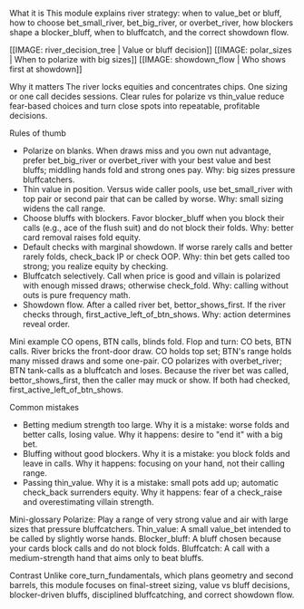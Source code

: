 
What it is
This module explains river strategy: when to value_bet or bluff, how to choose bet_small_river, bet_big_river, or overbet_river, how blockers shape a blocker_bluff, when to bluffcatch, and the correct showdown flow.

[[IMAGE: river_decision_tree | Value or bluff decision]]
[[IMAGE: polar_sizes | When to polarize with big sizes]]
[[IMAGE: showdown_flow | Who shows first at showdown]]

Why it matters
The river locks equities and concentrates chips. One sizing or one call decides sessions. Clear rules for polarize vs thin_value reduce fear-based choices and turn close spots into repeatable, profitable decisions.

Rules of thumb
- Polarize on blanks. When draws miss and you own nut advantage, prefer bet_big_river or overbet_river with your best value and best bluffs; middling hands fold and strong ones pay. Why: big sizes pressure bluffcatchers.
- Thin value in position. Versus wide caller pools, use bet_small_river with top pair or second pair that can be called by worse. Why: small sizing widens the call range.
- Choose bluffs with blockers. Favor blocker_bluff when you block their calls (e.g., ace of the flush suit) and do not block their folds. Why: better card removal raises fold equity.
- Default checks with marginal showdown. If worse rarely calls and better rarely folds, check_back IP or check OOP. Why: thin bet gets called too strong; you realize equity by checking.
- Bluffcatch selectively. Call when price is good and villain is polarized with enough missed draws; otherwise check_fold. Why: calling without outs is pure frequency math.
- Showdown flow. After a called river bet, bettor_shows_first. If the river checks through, first_active_left_of_btn_shows. Why: action determines reveal order.

Mini example
CO opens, BTN calls, blinds fold. Flop and turn: CO bets, BTN calls. River bricks the front-door draw. CO holds top set; BTN's range holds many missed draws and some one-pair. CO polarizes with overbet_river; BTN tank-calls as a bluffcatch and loses. Because the river bet was called, bettor_shows_first, then the caller may muck or show. If both had checked, first_active_left_of_btn_shows.

Common mistakes
- Betting medium strength too large. Why it is a mistake: worse folds and better calls, losing value. Why it happens: desire to "end it" with a big bet.
- Bluffing without good blockers. Why it is a mistake: you block folds and leave in calls. Why it happens: focusing on your hand, not their calling range.
- Passing thin_value. Why it is a mistake: small pots add up; automatic check_back surrenders equity. Why it happens: fear of a check_raise and overestimating villain strength.

Mini-glossary
Polarize: Play a range of very strong value and air with large sizes that pressure bluffcatchers.
Thin_value: A small value_bet intended to be called by slightly worse hands.
Blocker_bluff: A bluff chosen because your cards block calls and do not block folds.
Bluffcatch: A call with a medium-strength hand that aims only to beat bluffs.

Contrast
Unlike core_turn_fundamentals, which plans geometry and second barrels, this module focuses on final-street sizing, value vs bluff decisions, blocker-driven bluffs, disciplined bluffcatching, and correct showdown flow.

